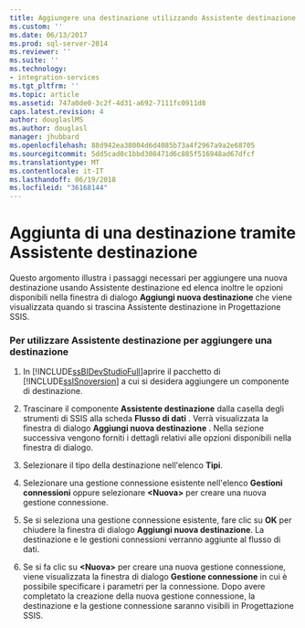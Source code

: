 ```yaml
---
title: Aggiungere una destinazione utilizzando Assistente destinazione | Documenti Microsoft
ms.custom: ''
ms.date: 06/13/2017
ms.prod: sql-server-2014
ms.reviewer: ''
ms.suite: ''
ms.technology:
- integration-services
ms.tgt_pltfrm: ''
ms.topic: article
ms.assetid: 747a0de0-3c2f-4d31-a692-7111fc0911d8
caps.latest.revision: 4
author: douglaslMS
ms.author: douglasl
manager: jhubbard
ms.openlocfilehash: 88d942ea38004d6d4085b73a4f2967a9a2e68705
ms.sourcegitcommit: 5dd5cad0c1bbd308471d6c885f516948ad67dfcf
ms.translationtype: MT
ms.contentlocale: it-IT
ms.lasthandoff: 06/19/2018
ms.locfileid: "36168144"
---
```

# <a name="add-a-destination-using-destination-assistant"></a>Aggiunta di una destinazione tramite Assistente destinazione
  Questo argomento illustra i passaggi necessari per aggiungere una nuova destinazione usando Assistente destinazione ed elenca inoltre le opzioni disponibili nella finestra di dialogo **Aggiungi nuova destinazione** che viene visualizzata quando si trascina Assistente destinazione in Progettazione SSIS.  
  
### <a name="to-use-destination-assistant-to-add-a-destination"></a>Per utilizzare Assistente destinazione per aggiungere una destinazione  
  
1.  In [!INCLUDE[ssBIDevStudioFull](../includes/ssbidevstudiofull-md.md)]aprire il pacchetto di [!INCLUDE[ssISnoversion](../includes/ssisnoversion-md.md)] a cui si desidera aggiungere un componente di destinazione.  
  
2.  Trascinare il componente **Assistente destinazione** dalla casella degli strumenti di SSIS alla scheda **Flusso di dati** . Verrà visualizzata la finestra di dialogo **Aggiungi nuova destinazione** . Nella sezione successiva vengono forniti i dettagli relativi alle opzioni disponibili nella finestra di dialogo.  
  
3.  Selezionare il tipo della destinazione nell'elenco **Tipi**.  
  
4.  Selezionare una gestione connessione esistente nell'elenco **Gestioni connessioni** oppure selezionare **\<Nuova>** per creare una nuova gestione connessione.  
  
5.  Se si seleziona una gestione connessione esistente, fare clic su **OK** per chiudere la finestra di dialogo **Aggiungi nuova destinazione**. La destinazione e le gestioni connessioni verranno aggiunte al flusso di dati.  
  
6.  Se si fa clic su **\<Nuova>** per creare una nuova gestione connessione, viene visualizzata la finestra di dialogo **Gestione connessione** in cui è possibile specificare i parametri per la connessione. Dopo avere completato la creazione della nuova gestione connessione, la destinazione e la gestione connessione saranno visibili in Progettazione SSIS.  
  
  